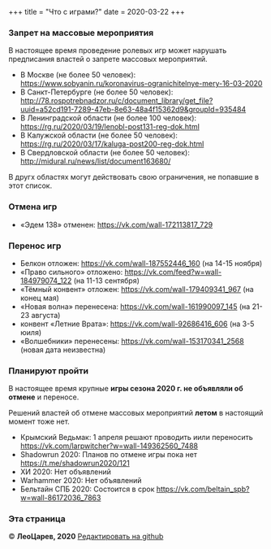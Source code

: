 +++
title = "Что с играми?"
date = 2020-03-22
+++

### Запрет на массовые мероприятия

В настоящее время проведение ролевых игр может нарушать предписания властей о запрете массовых мероприятий.

 - В Москве (не более 50 человек): <https://www.sobyanin.ru/koronavirus-ogranichitelnye-mery-16-03-2020>
 - В Санкт-Петербурге (не более 50 человек): <http://78.rospotrebnadzor.ru/c/document_library/get_file?uuid=a52cd191-7289-47eb-8e63-48a4f15362d9&groupId=935484>
 - В Ленинградской области (не более 100 человек): <https://rg.ru/2020/03/19/lenobl-post131-reg-dok.html>
 - В Калужской области (не более 50 человек): <https://rg.ru/2020/03/17/kaluga-post200-reg-dok.html>
 - В Свердловской области (не более 50 человек): <http://midural.ru/news/list/document163680/>

В другх областях могут действовать свою ограничения, не попавшие в этот список.

### Отмена игр

 - «Эдем 138» отменен: <https://vk.com/wall-172113817_729>
 
 ### Перенос игр
 - Белкон отложен: <https://vk.com/wall-187552446_160> (на 14-15 ноября)
 - «Право сильного» отложено: <https://vk.com/feed?w=wall-184979074_122> (на 11-13 сентября)
 - «Тёмный конвент» отложен: <https://vk.com/wall-179409341_967> (на конец мая)
 - «Новая волна» перенесена: <https://vk.com/wall-161990097_145> (на 21-23 августа)
 - конвент «Летние Врата»: <https://vk.com/wall-92686416_606> (на 3-5 юиля)
 - «Волшебники» перенесены: <https://vk.com/wall-153170341_2568> (новая дата неизвестна)

### Планируют пройти

В настоящее время крупные **игры сезона 2020 г. не объявляли об отмене** и переносе.

Решений властей об отмене массовых мероприятий **летом** в настоящий момент тоже нет.

- Крымский Ведьмак: 1 апреля решают проводить иили переносить <https://vk.com/larpwitcher?w=wall-149362560_7488>
- Shadowrun 2020: Планов по отмене игры пока нет <https://t.me/shadowrun2020/121>
- ХИ 2020: Нет объявлений
- Warhammer 2020: Нет объявлений
- Бельтайн СПБ 2020: Состоится в срок <https://vk.com/beltain_spb?w=wall-86172036_7863>

### Эта страница

© **ЛеоЦарев, 2020**
[Редактировать на github](https://github.com/leotsarev/corona-comcon/blob/master/content/cancel-games.md)
